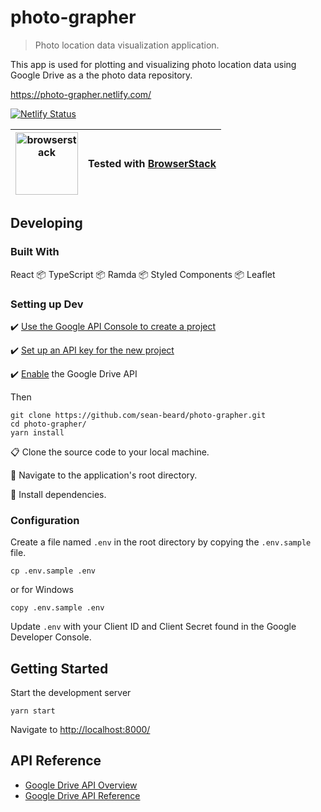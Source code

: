 # photo-grapher
> Photo location data visualization application.

This app is used for plotting and visualizing photo location data using Google Drive as a the photo data repository.

https://photo-grapher.netlify.com/

[![Netlify Status](https://api.netlify.com/api/v1/badges/8b95cd9f-b264-4801-9d30-98e30a11ea62/deploy-status)](https://app.netlify.com/sites/photo-grapher/deploys)

<img src="https://user-images.githubusercontent.com/8262156/57884879-b17e9080-77f7-11e9-9cac-dd4b43833307.png" alt="browserstack" width="100"> | Tested with [BrowserStack](https://www.browserstack.com/) 
--- | ---

## Developing
### Built With
React 📦 TypeScript 📦 Ramda 📦 Styled Components 📦 Leaflet
### Setting up Dev
:heavy_check_mark: [Use the Google API Console to create a project](https://developers.google.com/drive/activity/v1/guides/project)

:heavy_check_mark: [Set up an API key for the new project](https://support.google.com/googleapi/answer/6158862?hl=en)

:heavy_check_mark: [Enable](https://support.google.com/googleapi/answer/6158841?hl=en) the Google Drive API

 Then

```shell
git clone https://github.com/sean-beard/photo-grapher.git
cd photo-grapher/
yarn install
```
:clipboard: Clone the source code to your local machine.

:walking: Navigate to the application's root directory.

:rocket: Install dependencies.

### Configuration
Create a file named `.env` in the root directory by copying the `.env.sample` file. 
```script
cp .env.sample .env
```
or for Windows 
```script
copy .env.sample .env
```
Update `.env` with your Client ID and Client Secret found in the Google Developer Console.

## Getting Started
Start the development server
```shell
yarn start
```
Navigate to [http://localhost:8000/](http://localhost:8000/)

## API Reference

 - [Google Drive API Overview](https://developers.google.com/drive/api/v3/about-sdk)
 - [Google Drive API Reference](https://developers.google.com/drive/api/v2/reference/)
